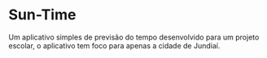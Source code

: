 # Sun-Time

Um aplicativo simples de previsão do tempo desenvolvido para um projeto escolar, o aplicativo tem foco para apenas a cidade de Jundiaí.
